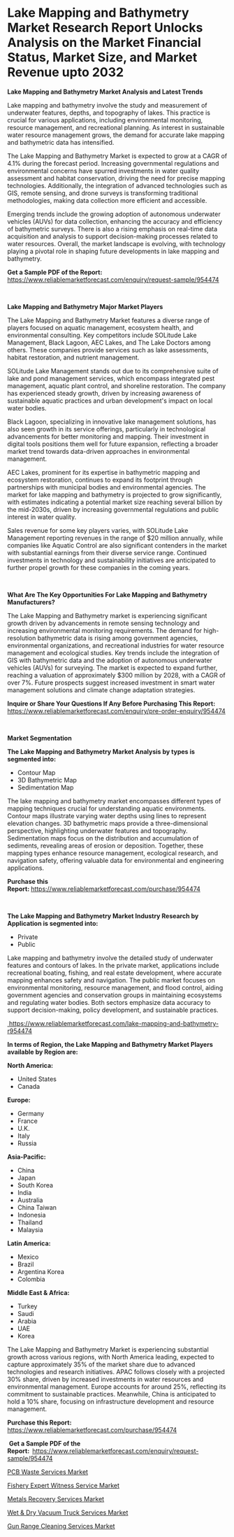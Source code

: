 <p><h1>Lake Mapping and Bathymetry Market Research Report Unlocks Analysis on the Market Financial Status, Market Size, and Market Revenue upto 2032</h1></p><p><strong>Lake Mapping and Bathymetry Market Analysis and Latest Trends</strong></p>
<p><p>Lake mapping and bathymetry involve the study and measurement of underwater features, depths, and topography of lakes. This practice is crucial for various applications, including environmental monitoring, resource management, and recreational planning. As interest in sustainable water resource management grows, the demand for accurate lake mapping and bathymetric data has intensified. </p><p>The Lake Mapping and Bathymetry Market is expected to grow at a CAGR of 4.1% during the forecast period. Increasing governmental regulations and environmental concerns have spurred investments in water quality assessment and habitat conservation, driving the need for precise mapping technologies. Additionally, the integration of advanced technologies such as GIS, remote sensing, and drone surveys is transforming traditional methodologies, making data collection more efficient and accessible. </p><p>Emerging trends include the growing adoption of autonomous underwater vehicles (AUVs) for data collection, enhancing the accuracy and efficiency of bathymetric surveys. There is also a rising emphasis on real-time data acquisition and analysis to support decision-making processes related to water resources. Overall, the market landscape is evolving, with technology playing a pivotal role in shaping future developments in lake mapping and bathymetry.</p></p>
<p><strong>Get a Sample PDF of the Report:&nbsp;</strong> <a href="https://www.reliablemarketforecast.com/enquiry/request-sample/954474?utm_campaign=1169&utm_medium=2&utm_source=Github&utm_content=ia&utm_term=07032025&utm_id=lake-mapping-and-bathymetry">https://www.reliablemarketforecast.com/enquiry/request-sample/954474</a></p>
<p>&nbsp;</p>
<p><strong>Lake Mapping and Bathymetry Major Market Players</strong></p>
<p><p>The Lake Mapping and Bathymetry Market features a diverse range of players focused on aquatic management, ecosystem health, and environmental consulting. Key competitors include SOLitude Lake Management, Black Lagoon, AEC Lakes, and The Lake Doctors among others. These companies provide services such as lake assessments, habitat restoration, and nutrient management.</p><p>SOLitude Lake Management stands out due to its comprehensive suite of lake and pond management services, which encompass integrated pest management, aquatic plant control, and shoreline restoration. The company has experienced steady growth, driven by increasing awareness of sustainable aquatic practices and urban development's impact on local water bodies.</p><p>Black Lagoon, specializing in innovative lake management solutions, has also seen growth in its service offerings, particularly in technological advancements for better monitoring and mapping. Their investment in digital tools positions them well for future expansion, reflecting a broader market trend towards data-driven approaches in environmental management.</p><p>AEC Lakes, prominent for its expertise in bathymetric mapping and ecosystem restoration, continues to expand its footprint through partnerships with municipal bodies and environmental agencies. The market for lake mapping and bathymetry is projected to grow significantly, with estimates indicating a potential market size reaching several billion by the mid-2030s, driven by increasing governmental regulations and public interest in water quality.</p><p>Sales revenue for some key players varies, with SOLitude Lake Management reporting revenues in the range of $20 million annually, while companies like Aquatic Control are also significant contenders in the market with substantial earnings from their diverse service range. Continued investments in technology and sustainability initiatives are anticipated to further propel growth for these companies in the coming years.</p></p>
<p>&nbsp;</p>
<p><strong>What Are The Key Opportunities For Lake Mapping and Bathymetry Manufacturers?</strong></p>
<p><p>The Lake Mapping and Bathymetry market is experiencing significant growth driven by advancements in remote sensing technology and increasing environmental monitoring requirements. The demand for high-resolution bathymetric data is rising among government agencies, environmental organizations, and recreational industries for water resource management and ecological studies. Key trends include the integration of GIS with bathymetric data and the adoption of autonomous underwater vehicles (AUVs) for surveying. The market is expected to expand further, reaching a valuation of approximately $300 million by 2028, with a CAGR of over 7%. Future prospects suggest increased investment in smart water management solutions and climate change adaptation strategies.</p></p>
<p><strong>Inquire or Share Your Questions If Any Before Purchasing This Report:</strong> <a href="https://www.reliablemarketforecast.com/enquiry/pre-order-enquiry/954474?utm_campaign=1169&utm_medium=2&utm_source=Github&utm_content=ia&utm_term=07032025&utm_id=lake-mapping-and-bathymetry">https://www.reliablemarketforecast.com/enquiry/pre-order-enquiry/954474</a></p>
<p>&nbsp;</p>
<p><strong>Market Segmentation</strong></p>
<p><strong>The Lake Mapping and Bathymetry Market Analysis by types is segmented into:</strong></p>
<p><ul><li>Contour Map</li><li>3D Bathymetric Map</li><li>Sedimentation Map</li></ul></p>
<p><p>The lake mapping and bathymetry market encompasses different types of mapping techniques crucial for understanding aquatic environments. Contour maps illustrate varying water depths using lines to represent elevation changes. 3D bathymetric maps provide a three-dimensional perspective, highlighting underwater features and topography. Sedimentation maps focus on the distribution and accumulation of sediments, revealing areas of erosion or deposition. Together, these mapping types enhance resource management, ecological research, and navigation safety, offering valuable data for environmental and engineering applications.</p></p>
<p><strong>Purchase this Report:&nbsp;</strong><a href="https://www.reliablemarketforecast.com/purchase/954474?utm_campaign=1169&utm_medium=2&utm_source=Github&utm_content=ia&utm_term=07032025&utm_id=lake-mapping-and-bathymetry">https://www.reliablemarketforecast.com/purchase/954474</a></p>
<p>&nbsp;</p>
<p><strong>The Lake Mapping and Bathymetry Market Industry Research by Application is segmented into:</strong></p>
<p><ul><li>Private</li><li>Public</li></ul></p>
<p><p>Lake mapping and bathymetry involve the detailed study of underwater features and contours of lakes. In the private market, applications include recreational boating, fishing, and real estate development, where accurate mapping enhances safety and navigation. The public market focuses on environmental monitoring, resource management, and flood control, aiding government agencies and conservation groups in maintaining ecosystems and regulating water bodies. Both sectors emphasize data accuracy to support decision-making, policy development, and sustainable practices.</p></p>
<p><a href="https://www.reliablemarketforecast.com/lake-mapping-and-bathymetry-r954474?utm_campaign=1169&utm_medium=2&utm_source=Github&utm_content=ia&utm_term=07032025&utm_id=lake-mapping-and-bathymetry">&nbsp;https://www.reliablemarketforecast.com/lake-mapping-and-bathymetry-r954474</a></p>
<p><strong>In terms of Region, the Lake Mapping and Bathymetry Market Players available by Region are:</strong></p>
<p>
    <p> <strong> North America: </strong>
        <ul>
            <li>United States</li>
            <li>Canada</li>
        </ul>
        </p> 
    <p> <strong> Europe: </strong>
        <ul>
            <li>Germany</li>
            <li>France</li>
            <li>U.K.</li>
            <li>Italy</li>
            <li>Russia</li>
        </ul>
        </p> 
    <p> <strong> Asia-Pacific: </strong>
        <ul>
            <li>China</li>
            <li>Japan</li>
            <li>South Korea</li>
            <li>India</li>
            <li>Australia</li>
            <li>China Taiwan</li>
            <li>Indonesia</li>
            <li>Thailand</li>
            <li>Malaysia</li>
        </ul>
        </p> 
    <p> <strong> Latin America: </strong>
        <ul>
            <li>Mexico</li>
            <li>Brazil</li>
            <li>Argentina Korea</li>
            <li>Colombia</li>
        </ul>
        </p> 
    <p> <strong> Middle East & Africa: </strong>
        <ul>
            <li>Turkey</li>
            <li>Saudi</li>
            <li>Arabia</li>
            <li>UAE</li>
            <li>Korea</li>
        </ul>
    </p>
    </p>
<p><p>The Lake Mapping and Bathymetry Market is experiencing substantial growth across various regions, with North America leading, expected to capture approximately 35% of the market share due to advanced technologies and research initiatives. APAC follows closely with a projected 30% share, driven by increased investments in water resources and environmental management. Europe accounts for around 25%, reflecting its commitment to sustainable practices. Meanwhile, China is anticipated to hold a 10% share, focusing on infrastructure development and resource management.</p></p>
<p><strong>Purchase this Report: </strong><a href="https://www.reliablemarketforecast.com/purchase/954474?utm_campaign=1169&utm_medium=2&utm_source=Github&utm_content=ia&utm_term=07032025&utm_id=lake-mapping-and-bathymetry">https://www.reliablemarketforecast.com/purchase/954474</a></p>
<p>&nbsp;<strong>Get a Sample PDF of the Report:&nbsp;&nbsp;</strong><a href="https://www.reliablemarketforecast.com/enquiry/request-sample/954474?utm_campaign=1169&utm_medium=2&utm_source=Github&utm_content=ia&utm_term=07032025&utm_id=lake-mapping-and-bathymetry">https://www.reliablemarketforecast.com/enquiry/request-sample/954474</a></p>
<p><strong></strong></p>
<p><p><a href="https://github.com/cherrivacius/Market-Research-Report-List-1/blob/main/pcb-waste-services-market.md?utm_campaign=1169&utm_medium=2&utm_source=Github&utm_content=ia&utm_term=07032025&utm_id=lake-mapping-and-bathymetry">PCB Waste Services Market</a></p><p><a href="https://github.com/akramisabtu/Market-Research-Report-List-1/blob/main/fishery-expert-witness-service-market.md?utm_campaign=1169&utm_medium=2&utm_source=Github&utm_content=ia&utm_term=07032025&utm_id=lake-mapping-and-bathymetry">Fishery Expert Witness Service Market</a></p><p><a href="https://github.com/mafuzakirju/Market-Research-Report-List-1/blob/main/metals-recovery-services-market.md?utm_campaign=1169&utm_medium=2&utm_source=Github&utm_content=ia&utm_term=07032025&utm_id=lake-mapping-and-bathymetry">Metals Recovery Services Market</a></p><p><a href="https://github.com/omduthkevork/Market-Research-Report-List-1/blob/main/wet-dry-vacuum-truck-services-market.md?utm_campaign=1169&utm_medium=2&utm_source=Github&utm_content=ia&utm_term=07032025&utm_id=lake-mapping-and-bathymetry">Wet & Dry Vacuum Truck Services Market</a></p><p><a href="https://github.com/laishasymur/Market-Research-Report-List-1/blob/main/gun-range-cleaning-services-market.md?utm_campaign=1169&utm_medium=2&utm_source=Github&utm_content=ia&utm_term=07032025&utm_id=lake-mapping-and-bathymetry">Gun Range Cleaning Services Market</a></p></p>